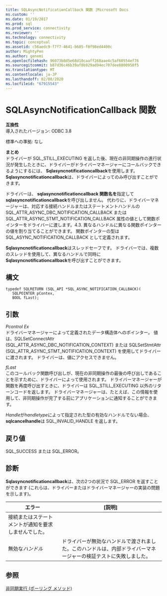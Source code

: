 ```yaml
---
title: SQLAsyncNotificationCallback 関数 |Microsoft Docs
ms.custom: ''
ms.date: 01/19/2017
ms.prod: sql
ms.prod_service: connectivity
ms.reviewer: ''
ms.technology: connectivity
ms.topic: conceptual
ms.assetid: c56aedc9-f7f7-4641-b605-f0f98ed4400c
author: MightyPen
ms.author: genemi
ms.openlocfilehash: 96073b8d5e68d10caaff268aae4c5af60554ef76
ms.sourcegitcommit: b87d36c46b39af8b929ad94ec707dee8800950f5
ms.translationtype: MT
ms.contentlocale: ja-JP
ms.lasthandoff: 02/08/2020
ms.locfileid: "67915543"
---
```

# <a name="sqlasyncnotificationcallback-function"></a>SQLAsyncNotificationCallback 関数
**互換性**  
 導入されたバージョン: ODBC 3.8  
  
 標準への準拠: なし  
  
 **まとめ**  
 ドライバーが SQL_STILL_EXECUTING を返した後、現在の非同期操作の進行状況が発生したときに、ドライバーがドライバーマネージャーにコールバックできるようにするには、 **Sqlasyncnotificationcallback**を使用します。 **Sqlasyncnotificationcallback**は、ドライバーによってのみ呼び出すことができます。  
  
 ドライバーは、 **sqlasyncnotificationcallback 関数名を**指定して**sqlasyncnotificationcallback**を呼び出しません。 代わりに、ドライバーマネージャーは、対応する接続ハンドルまたはステートメントハンドルの SQL_ATTR_ASYNC_DBC_NOTIFICATION_CALLBACK または SQL_ATTR_ASYNC_STMT_NOTIFICATION_CALLBACK 属性の値として関数ポインターをドライバーに渡します。4.3. 異なるハンドルに異なる関数ポインターの値を割り当てることができます。 関数ポインターの型は SQL_ASYNC_NOTIFICATION_CALLBACK として定義されます。  
  
 **Sqlasyncnotificationcallback**はスレッドセーフです。 ドライバーでは、複数のスレッドを使用して、異なるハンドルで同時に**Sqlasyncnotificationcallback**を呼び出すことができます。  
  
## <a name="syntax"></a>構文  
  
```  
typedef SQLRETURN (SQL_API *SQL_ASYNC_NOTIFICATION_CALLBACK)(  
   SQLPOINTER pContex,   
   BOOL fLast);  
```  
  
## <a name="arguments"></a>引数  
 *Pcontrol Ex*  
 ドライバーマネージャーによって定義されたデータ構造体へのポインター。 値は、SQLSetConnectAttr (SQL_ATTR_ASYNC_DBC_NOTIFICATION_CONTEXT) または SQLSetStmtAttr (SQL_ATTR_ASYNC_STMT_NOTIFICATION_CONTEXT) を使用してドライバーに渡されます。  ドライバーは、値にアクセスできません。  
  
 *fLast*  
 このコールバック関数呼び出しが、現在の非同期操作の最後の呼び出しであることを示すために、ドライバーによって使用されます。 ドライバーマネージャーが関数を再度呼び出すときに、ドライバーは SQL_STILL_EXECUTING 以外のリターンコードを返します。 ドライバーマネージャーは、たとえば、この情報を使用して、非同期操作が完了する前にアプリケーションに通知することができます。  
  
 *Handle*が*handletype*によって指定された型の有効なハンドルでない場合、 **sqlcancelhandle**は SQL_INVALID_HANDLE を返します。  
  
## <a name="returns"></a>戻り値  
 SQL_SUCCESS または SQL_ERROR。  
  
## <a name="diagnostics"></a>診断  
 **Sqlasyncnotificationcallback**は、次の2つの状況で SQL_ERROR を返すことができます (これらは、ドライバーまたはドライバーマネージャーの実装の問題を示します)。  
  
|エラー|[説明]|  
|-----------|-----------------|  
|接続またはステートメントが通知を要求しませんでした。||  
|無効な*ハンドル*|ドライバーが無効なハンドルで渡されました。このハンドルは、内部ドライバーマネージャーの検証テストに失敗しました。|  
  
## <a name="see-also"></a>参照  
 [非同期実行 (ポーリング メソッド)](../../../odbc/reference/develop-app/asynchronous-execution-polling-method.md)
